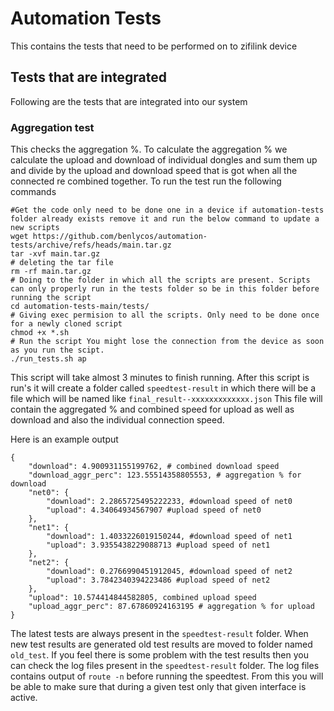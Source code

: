 # Automation Tests
This contains the tests that need to be performed on to zifilink device

## Tests that are integrated
Following are the tests that are integrated into our system
### Aggregation test
This checks the aggregation %. To calculate the aggregation % we calculate the upload and download of individual dongles and sum them up and divide by the upload and download speed that is got when all the connected re combined together.
To run the test run the following commands
```
#Get the code only need to be done one in a device if automation-tests folder already exists remove it and run the below command to update a new scripts
wget https://github.com/benlycos/automation-tests/archive/refs/heads/main.tar.gz
tar -xvf main.tar.gz
# deleting the tar file
rm -rf main.tar.gz
# Doing to the folder in which all the scripts are present. Scripts can only properly run in the tests folder so be in this folder before running the script
cd automation-tests-main/tests/
# Giving exec permision to all the scripts. Only need to be done once for a newly cloned script
chmod +x *.sh
# Run the script You might lose the connection from the device as soon as you run the scipt. 
./run_tests.sh ap 
```
This script will take almost 3 minutes to finish running. After this script is run's it will create a folder called `speedtest-result` in which there will be a file which will be named like `final_result--xxxxxxxxxxxxx.json`
This file will contain the aggregated % and combined speed for upload as well as download and also the individual connection speed. 

Here is an example output

```
{
    "download": 4.900931155199762, # combined download speed
    "download_aggr_perc": 123.55514358805553, # aggregation % for download
    "net0": {
        "download": 2.2865725495222233, #download speed of net0
        "upload": 4.34064934567907 #upload speed of net0
    }, 
    "net1": {
        "download": 1.4033226019150244, #download speed of net1
        "upload": 3.9355438229088713 #upload speed of net1
    }, 
    "net2": {
        "download": 0.2766990451912045, #download speed of net2
        "upload": 3.7842340394223486 #upload speed of net2
    }, 
    "upload": 10.574414844582805, combined upload speed 
    "upload_aggr_perc": 87.67860924163195 # aggregation % for upload
}
```
The latest tests are always present in the `speedtest-result` folder. When new test results are generated old test results are moved to folder named `old_test`.
If you feel there is some problem with the test results then you can check the log files present in the `speedtest-result` folder. The log files contains output of `route -n` before running the speedtest. From this you will be able to make sure that during a given test only that given interface is active. 
